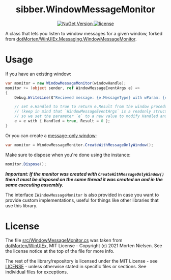 <div align="center">
<h1>sibber.WindowMessageMonitor</h1>
<a href="https://www.nuget.org/packages/sibber.WindowMessageMonitor">
    <img alt="NuGet Version" src="https://img.shields.io/nuget/v/sibber.WindowMessageMonitor" alt="nuget" />
</a> 
 <a href="https://github.com/sibber5/sibber.WindowMessageMonitor/blob/main/LICENSE">
    <img src="https://img.shields.io/github/license/sibber5/sibber.WindowMessageMonitor?color=lightgrey" alt="license" />
</a>
</div>

A class that lets you listen to window messages for a given window, forked from [dotMorten/WinUIEx.Messaging.WindowMessageMonitor](https://github.com/dotMorten/WinUIEx/blob/c363a6d25b586701a7996dfa8622b42a3c3b5740/src/WinUIEx/Messaging/WindowMessageMonitor.cs).

# Usage

If you have an existing window:
```cs
var monitor = new WindowMessageMonitor(windowHandle);
monitor += (object sender, ref WindowMessageEventArgs e) =>
{
    Debug.WriteLine($"Recieved message: {e.MessageType} with wParam: {e.Message.WParam} and LParam: {e.Message.LParam}");

    // set e.Handled to true to return e.Result from the window procedure
    // (keep in mind that `WindowMessageEventArgs` is a readonly struct that is passed by ref,
    // so we set the parameter `e` to a new value to modify Handled and Result)
    e = e with { Handled = true, Result = 0 };
}
```

Or you can create a [message-only window](https://learn.microsoft.com/en-us/windows/win32/winmsg/window-features#message-only-windows):
```cs
var monitor = WindowMessageMonitor.CreateWithMessageOnlyWindow();
```

Make sure to dispose when you're done using the instance:
```cs
monitor.Dispose();
```
***Important: If the monitor was created with `CreateWithMessageOnlyWindow()` then it must be disposed on the same thread it was created on and in the same executing assembly.***

The interface `IWindowMessageMonitor` is also provided in case you want to provide custom implementations, useful for things like other libraries that use this library.

# License

The file [src/WindowMessageMonitor.cs](https://github.com/sibber5/sibber.WindowMessageMonitor/blob/main/src/WindowMessageMonitor.cs) was taken from [dotMorten/WinUIEx](https://github.com/dotMorten/WinUIEx/blob/c363a6d25b586701a7996dfa8622b42a3c3b5740/src/WinUIEx/Messaging/WindowMessageMonitor.cs), MIT License - Copyright (c) 2021 Morten Nielsen. See the license notice at the top of the file for more info.

The rest of the library/repository is licensed under the MIT License - see [LICENSE](https://github.com/sibber5/sibber.WindowMessageMonitor/blob/main/LICENSE) - unless otherwise stated in specific files or sections. See individual files for exceptions.
